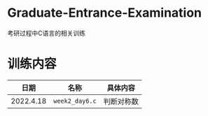 # Graduate-Entrance-Examination
考研过程中C语言的相关训练
# 训练内容
|日期                |名称                          |具体内容                        |
|----------------|-------------------------------|-----------------------------|
|2022.4.18|`week2_day6.c`            |判断对称数            |
